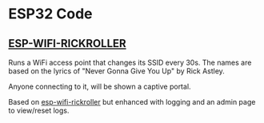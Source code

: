 # ESP32 Code

## [ESP-WIFI-RICKROLLER](esp-wifi-rickroller/esp-wifi-rickroller.ino)

Runs a WiFi access point that changes its SSID every 30s. The names are based on the lyrics of "Never Gonna Give You Up" by Rick Astley.

Anyone connecting to it, will be shown a captive portal.

Based on [esp-wifi-rickroller](https://github.com/marcelstoer/esp-wifi-rickroller) but enhanced with logging and an admin page to view/reset logs.
